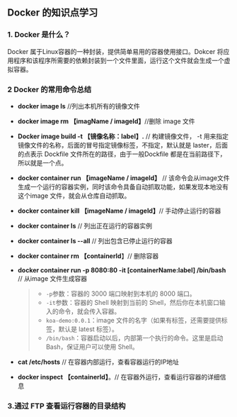 ## Docker 的知识点学习

### 1. Docker 是什么？

Docker 属于Linux容器的一种封装，提供简单易用的容器使用接口。Dokcer 将应用程序和该程序所需要的依赖封装到一个文件里面，运行这个文件就会生成一个虚拟容器。

### 2 Docker 的常用命令总结

+  **docker image ls**   //列出本机所有的镜像文件

+ **docker image rm 【imagName / imageId】**//删除 image 文件

+ **Docker image build -t 【镜像名称：label】.**  // 构建镜像文件， -t 用来指定镜像文件的名称，后面的冒号指定镜像标签，不指定，默认就是 laster，后面的点表示 Dockfile 文件所在的路径，由于一般Dockfile 都是在当前路径下，所以就是一个点。    

+ **docker container run 【imageName / imageId】** // 该命令会从image文件生成一个运行的容器实例，同时该命令具备自动抓取功能，如果发现本地没有这个image 文件，就会从仓库自动抓取。

+ **docker container kill 【imageName / imageId】**// 手动停止运行的容器 

+ **docker container ls** // 列出正在运行的容器实例

+ **docker container ls --all** // 列出包含已停止运行的容器

+ **docker container rm  【containerId**】// 删除容器

+ **docker container run -p 8080:80 -it [containerName:label]  /bin/bash** // 从image 文件生成容器

  > - `-p`参数：容器的 3000 端口映射到本机的 8000 端口。
  > - `-it`参数：容器的 Shell 映射到当前的 Shell，然后你在本机窗口输入的命令，就会传入容器。
  > - `koa-demo:0.0.1`：image 文件的名字（如果有标签，还需要提供标签，默认是 latest 标签）。
  > - `/bin/bash`：容器启动以后，内部第一个执行的命令。这里是启动 Bash，保证用户可以使用 Shell。

+ **cat /etc/hosts** // 在容器内部运行，查看容器运行的IP地址
+ **docker inspect 【containerId】**。// 在容器外运行，查看运行容器的详细信息

### 3.通过 FTP 查看运行容器的目录结构

